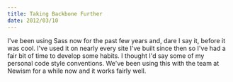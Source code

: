 ```yaml
--- 
title: Taking Backbone Further
date: 2012/03/10
---
```


I've been using Sass now for the past few years and, dare I say it, before it was cool. I've used it on nearly every site I've built since then so I've had a fair bit of time to develop some habits. I thought I'd say some of my personal code style conventions. We've been using this with the team at Newism for a while now and it works fairly well.